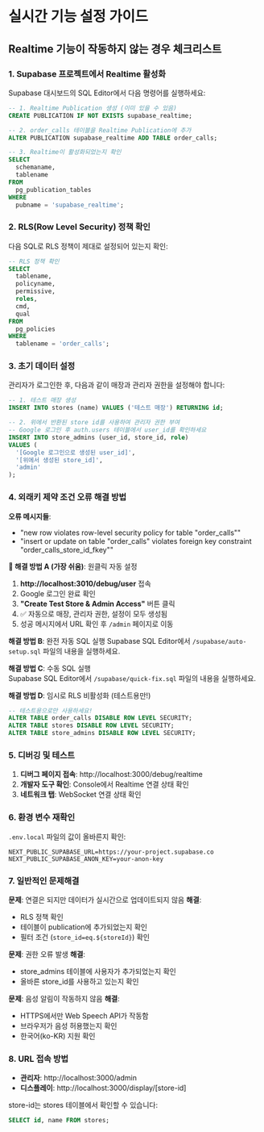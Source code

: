 # 실시간 기능 설정 가이드

## Realtime 기능이 작동하지 않는 경우 체크리스트

### 1. Supabase 프로젝트에서 Realtime 활성화

Supabase 대시보드의 SQL Editor에서 다음 명령어를 실행하세요:

```sql
-- 1. Realtime Publication 생성 (이미 있을 수 있음)
CREATE PUBLICATION IF NOT EXISTS supabase_realtime;

-- 2. order_calls 테이블을 Realtime Publication에 추가
ALTER PUBLICATION supabase_realtime ADD TABLE order_calls;

-- 3. Realtime이 활성화되었는지 확인
SELECT 
  schemaname,
  tablename 
FROM 
  pg_publication_tables 
WHERE 
  pubname = 'supabase_realtime';
```

### 2. RLS(Row Level Security) 정책 확인

다음 SQL로 RLS 정책이 제대로 설정되어 있는지 확인:

```sql
-- RLS 정책 확인
SELECT 
  tablename, 
  policyname, 
  permissive, 
  roles, 
  cmd, 
  qual 
FROM 
  pg_policies 
WHERE 
  tablename = 'order_calls';
```

### 3. 초기 데이터 설정

관리자가 로그인한 후, 다음과 같이 매장과 관리자 권한을 설정해야 합니다:

```sql
-- 1. 테스트 매장 생성
INSERT INTO stores (name) VALUES ('테스트 매장') RETURNING id;

-- 2. 위에서 반환된 store id를 사용하여 관리자 권한 부여
-- Google 로그인 후 auth.users 테이블에서 user_id를 확인하세요
INSERT INTO store_admins (user_id, store_id, role) 
VALUES (
  '[Google 로그인으로 생성된 user_id]', 
  '[위에서 생성된 store_id]', 
  'admin'
);
```

### 4. 외래키 제약 조건 오류 해결 방법

**오류 메시지들**:
- "new row violates row-level security policy for table "order_calls""  
- "insert or update on table "order_calls" violates foreign key constraint "order_calls_store_id_fkey""

**🚀 해결 방법 A (가장 쉬움)**: 원클릭 자동 설정
1. **http://localhost:3010/debug/user** 접속
2. Google 로그인 완료 확인
3. **"Create Test Store & Admin Access"** 버튼 클릭
4. ✅ 자동으로 매장, 관리자 권한, 설정이 모두 생성됨
5. 성공 메시지에서 URL 확인 후 `/admin` 페이지로 이동

**해결 방법 B**: 완전 자동 SQL 실행
Supabase SQL Editor에서 `/supabase/auto-setup.sql` 파일의 내용을 실행하세요.

**해결 방법 C**: 수동 SQL 실행  
Supabase SQL Editor에서 `/supabase/quick-fix.sql` 파일의 내용을 실행하세요.

**해결 방법 D**: 임시로 RLS 비활성화 (테스트용만!)
```sql
-- 테스트용으로만 사용하세요!
ALTER TABLE order_calls DISABLE ROW LEVEL SECURITY;
ALTER TABLE stores DISABLE ROW LEVEL SECURITY;
ALTER TABLE store_admins DISABLE ROW LEVEL SECURITY;
```

### 5. 디버깅 및 테스트

1. **디버그 페이지 접속**: http://localhost:3000/debug/realtime
2. **개발자 도구 확인**: Console에서 Realtime 연결 상태 확인
3. **네트워크 탭**: WebSocket 연결 상태 확인

### 6. 환경 변수 재확인

`.env.local` 파일의 값이 올바른지 확인:

```env
NEXT_PUBLIC_SUPABASE_URL=https://your-project.supabase.co
NEXT_PUBLIC_SUPABASE_ANON_KEY=your-anon-key
```

### 7. 일반적인 문제해결

**문제**: 연결은 되지만 데이터가 실시간으로 업데이트되지 않음
**해결**: 
- RLS 정책 확인
- 테이블이 publication에 추가되었는지 확인
- 필터 조건 (`store_id=eq.${storeId}`) 확인

**문제**: 권한 오류 발생
**해결**:
- store_admins 테이블에 사용자가 추가되었는지 확인
- 올바른 store_id를 사용하고 있는지 확인

**문제**: 음성 알림이 작동하지 않음
**해결**:
- HTTPS에서만 Web Speech API가 작동함
- 브라우저가 음성 허용했는지 확인
- 한국어(ko-KR) 지원 확인

### 8. URL 접속 방법

- **관리자**: http://localhost:3000/admin
- **디스플레이**: http://localhost:3000/display/[store-id]

store-id는 stores 테이블에서 확인할 수 있습니다:

```sql
SELECT id, name FROM stores;
```